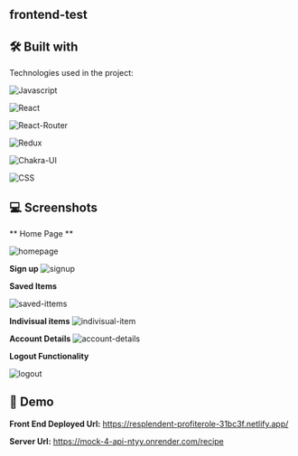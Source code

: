## frontend-test

## 🛠 Built with 

Technologies used in the project:

![Javascript](https://img.shields.io/badge/JavaScript-323330?style=for-the-badge&amp;logo=javascript&amp;logoColor=F7DF1E)

![React](https://img.shields.io/badge/React-20232A?style=for-the-badge&amp;logo=react&amp;logoColor=61DAFB)

![React-Router](https://img.shields.io/badge/React_Router-CA4245?style=for-the-badge&amp;logo=react-router&amp;logoColor=white)

![Redux](https://img.shields.io/badge/Redux-593D88?style=for-the-badge&amp;logo=redux&amp;logoColor=white)

![Chakra-UI](https://img.shields.io/badge/Chakra--UI-319795?style=for-the-badge&amp;logo=chakra-ui&amp;logoColor=white)

![CSS](https://img.shields.io/badge/CSS-1572B6?style=for-the-badge&logo=css3&logoColor=white)

## 💻 Screenshots

** Home Page **

![homepage](https://user-images.githubusercontent.com/107473816/218761561-3bf1e6b1-3672-4f8d-b7c8-f8b789dd384b.jpg)

**Sign up** 
![signup](https://user-images.githubusercontent.com/107473816/218761638-db0447bc-94f4-4331-aabb-77b4646a06e5.jpg)


**Saved Items**

![saved-ittems](https://user-images.githubusercontent.com/107473816/218761754-be9fb9b7-f4de-4691-955b-951bce680f96.jpg)

**Indivisual items** 
![indivisual-item](https://user-images.githubusercontent.com/107473816/218761866-5aed8dd5-7408-4fe0-8e5c-0af9db3fbcef.jpg)

**Account Details**
![account-details](https://user-images.githubusercontent.com/107473816/218762000-ec200b72-efd6-4ca4-96dd-e836bc0654bd.jpg)


**Logout Functionality**

![logout](https://user-images.githubusercontent.com/107473816/218762113-428f7c51-50fd-45d9-9b98-f7b68d04bf3c.jpg)

## 🚀 Demo

**Front End Deployed Url:**
https://resplendent-profiterole-31bc3f.netlify.app/

**Server Url:**
https://mock-4-api-ntyy.onrender.com/recipe



